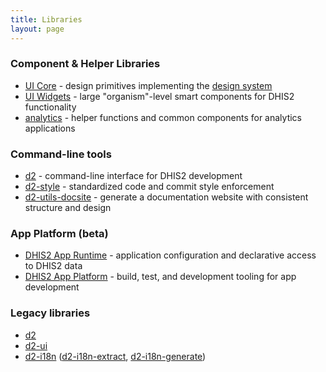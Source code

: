 ```yaml
---
title: Libraries
layout: page
---
```


<article>
    <h3>Component & Helper Libraries</h3>
    <ul>
        <li><a href="https://ui-core.dhis2.nu">UI Core</a> - design primitives implementing the <a href="https://github.com/dhis2/design-system">design system</a></li>
        <li><a href="https://ui-widgets.dhis2.nu">UI Widgets</a> - large "organism"-level smart components for DHIS2 functionality</li>
        <li><a href="https://github.com/dhis2/analytics">analytics</a> - helper functions and common components for analytics applications</li>
    </ul>
    <h3>Command-line tools</h3>
    <ul>
        <li><a href="https://cli.dhis2.nu">d2</a> - command-line interface for DHIS2 development</li>
        <li><a href="https://cli-style.dhis2.nu">d2-style</a> - standardized code and commit style enforcement</li>
        <li><a href="https://cli-utils-docsite.dhis2.nu">d2-utils-docsite</a> - generate a documentation website with consistent structure and design</li>
    </ul>
    <h3>App Platform (beta)</h3>
    <ul>
        <li><a href="https://runtime.dhis2.nu">DHIS2 App Runtime</a> - application configuration and declarative access to DHIS2 data</li>
        <li><a href="https://platform.dhis2.nu">DHIS2 App Platform</a> - build, test, and development tooling for app development</li>
    </ul>
    <h3>Legacy libraries</h3>
    <ul>
        <li><a href="https://github.com/dhis2/d2">d2</a></li>
        <li><a href="https://github.com/dhis2/d2-ui">d2-ui</a></li>
        <li><a href="https://github.com/dhis2/d2-i18n">d2-i18n</a> (<a href="https://github.com/dhis2/d2-i18n-extract">d2-i18n-extract</a>, <a href="https://github.com/dhis2/d2-i18n-generate">d2-i18n-generate</a>)</li>
    </ul>

</article>
